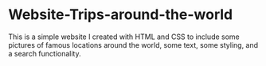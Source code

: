 # Website-Trips-around-the-world

This is a simple website I created with HTML and CSS to include some pictures of famous locations around the world, some text, some styling, and a search functionality.
